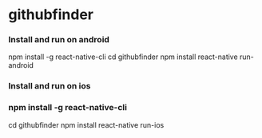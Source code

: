 # githubfinder
### Install and run on android
npm install -g react-native-cli
cd githubfinder
npm install
react-native run-android

### Install and run on ios

### npm install -g react-native-cli
cd githubfinder
npm install
react-native run-ios

